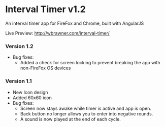 # Interval Timer v1.2
An interval timer app for FireFox and Chrome, built with AngularJS

Live Preview: http://wbrawner.com/interval-timer/

### Version 1.2
* Bug fixes:
  - Added a check for screen locking to prevent breaking the app with non-FireFox OS devices

### Version 1.1
* New Icon design
* Added 60x60 icon
* Bug fixes:
  - Screen now stays awake while timer is active and app is open.
  - Back button no longer allows you to enter into negative rounds.
  - A sound is now played at the end of each cycle.
